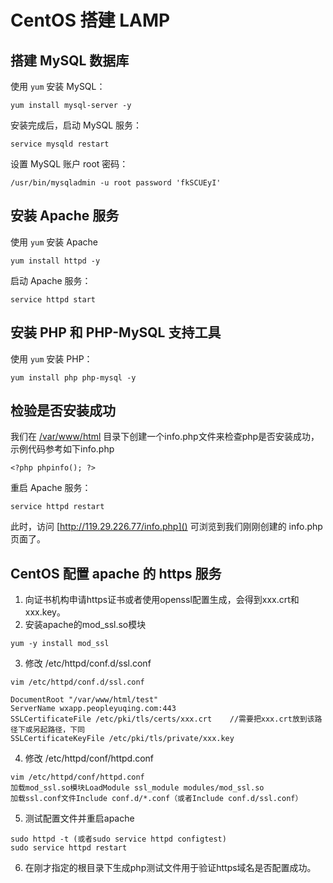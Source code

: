 # CentOS 搭建 LAMP

## 搭建 MySQL 数据库

使用 `yum` 安装 MySQL：

```
yum install mysql-server -y
```

安装完成后，启动 MySQL 服务：

```
service mysqld restart
```

设置 MySQL 账户 root 密码：

```
/usr/bin/mysqladmin -u root password 'fkSCUEyI'
```

## 安装 Apache 服务

使用 `yum` 安装 Apache

```
yum install httpd -y
```

启动 Apache 服务：

```
service httpd start
```

## 安装 PHP 和 PHP-MySQL 支持工具

 使用 `yum` 安装 PHP：

```
yum install php php-mysql -y
```

## 检验是否安装成功

我们在 [/var/www/html]() 目录下创建一个info.php文件来检查php是否安装成功，示例代码参考如下info.php

```
<?php phpinfo(); ?>
```

重启 Apache 服务：

```
service httpd restart
```

此时，访问 [http://119.29.226.77/info.php]() 可浏览到我们刚刚创建的 info.php 页面了。

## CentOS 配置 apache 的 https 服务

1. 向证书机构申请https证书或者使用openssl配置生成，会得到xxx.crt和xxx.key。
2. 安装apache的mod_ssl.so模块

```
yum -y install mod_ssl
```

3. 修改 /etc/httpd/conf.d/ssl.conf

```
vim /etc/httpd/conf.d/ssl.conf
 
DocumentRoot "/var/www/html/test"
ServerName wxapp.peopleyuqing.com:443
SSLCertificateFile /etc/pki/tls/certs/xxx.crt    //需要把xxx.crt放到该路径下或另起路径，下同
SSLCertificateKeyFile /etc/pki/tls/private/xxx.key
```

4. 修改 /etc/httpd/conf/httpd.conf

```
vim /etc/httpd/conf/httpd.conf
加载mod_ssl.so模块LoadModule ssl_module modules/mod_ssl.so
加载ssl.conf文件Include conf.d/*.conf（或者Include conf.d/ssl.conf）
```

5. 测试配置文件并重启apache

```
sudo httpd -t (或者sudo service httpd configtest)
sudo service httpd restart
```

6. 在刚才指定的根目录下生成php测试文件用于验证https域名是否配置成功。